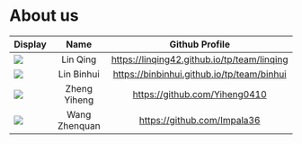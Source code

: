 # About us

Display | Name | Github Profile 
--------|:----:|:--------------:
![](https://via.placeholder.com/100.png?text=Photo) | Lin Qing | https://linqing42.github.io/tp/team/linqing
![](https://via.placeholder.com/100.png?text=Photo) | Lin Binhui | https://binbinhui.github.io/tp/team/binhui
![](https://via.placeholder.com/100.png?text=Photo) | Zheng Yiheng | https://github.com/Yiheng0410
![](https://avatars1.githubusercontent.com/u/44335297?s=460&u=4d8978954c388ade1b78f11adb4c99549c3276b5&v=4) | Wang Zhenquan | https://github.com/Impala36
